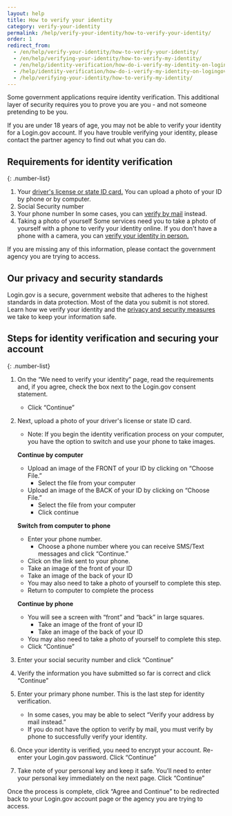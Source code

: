 ```yaml
---
layout: help
title: How to verify your identity
category: verify-your-identity
permalink: /help/verify-your-identity/how-to-verify-your-identity/
order: 1
redirect_from:
  - /en/help/verify-your-identity/how-to-verify-your-identity/
  - /en/help/verifying-your-identity/how-to-verify-my-identity/
  - /en/help/identity-verification/how-do-i-verify-my-identity-on-logingov/
  - /help/identity-verification/how-do-i-verify-my-identity-on-logingov/
  - /help/verifying-your-identity/how-to-verify-my-identity/
---
```


Some government applications require identity verification. This additional layer of security requires you to prove you are you - and not someone pretending to be you.

If you are under 18 years of age, you may not be able to verify your identity for a Login.gov account. If you have trouble verifying your identity, please contact the partner agency to find out what you can
do.

## Requirements for identity verification

{: .number-list}
1. Your [driver's license or state ID card.](/help/verify-your-identity/accepted-identification-documents/)
   You can upload a photo of your ID by phone or by computer.
2. Social Security number
3. Your phone number
   In some cases, you can [verify by mail](/help/verify-your-identity/verify-your-address-by-mail/) instead.
4. Taking a photo of yourself
   Some services need you to take a photo of yourself with a phone to verify your identity online. If you don't have a phone with a camera, you can [verify your identity in person.](/help/verify-your-identity/verify-your-identity-in-person/)

If you are missing any of this information, please contact the government agency you are trying to access.

## Our privacy and security standards
Login.gov is a secure, government website that adheres to the highest standards in data protection. Most of the data you submit is not stored. Learn how we verify your identity and the [privacy and security measures](/policy/) we take to keep your information safe.

## Steps for identity verification and securing your account

{: .number-list}
1. On the “We need to verify your identity” page, read the requirements and, if you agree, check the box next to the Login.gov consent statement.
    * Click “Continue”
2. Next, upload a photo of your driver's license or state ID card.
    * Note: If you begin the identity verification process on your computer, you have the option to switch and use your phone to take images.

    **Continue by computer**

    * Upload an image of the FRONT of your ID by clicking on “Choose File.”
        * Select the file from your computer
    * Upload an image of the BACK of your ID by clicking on “Choose File.”
        * Select the file from your computer
        * Click continue

    **Switch from computer to phone**

    * Enter your phone number.
        * Choose a phone number where you can receive SMS/Text messages and click “Continue.”
    * Click on the link sent to your phone.
    * Take an image of the front of your ID
    * Take an image of the back of your ID
    * You may also need to take a photo of yourself to complete this step.
    * Return to computer to complete the process

    **Continue by phone**

    * You will see a screen with “front” and “back” in large squares.
        * Take an image of the front of your ID
        * Take an image of the back of your ID
    * You may also need to take a photo of yourself to complete this step.
    * Click “Continue”
3.  Enter your social security number and click “Continue”
4.  Verify the information you have submitted so far is correct and click “Continue”
5.  Enter your primary phone number. This is the last step for identity verification.
    * In some cases, you may be able to select “Verify your address by mail instead.”
    * If you do not have the option to verify by mail, you must verify by phone to successfully verify your identity.
6.  Once your identity is verified, you need to encrypt your account. Re-enter your Login.gov password. Click “Continue”
7.  Take note of your personal key and keep it safe. You’ll need to enter your personal key immediately on the next page. Click “Continue”

Once the process is complete, click “Agree and Continue” to be redirected back to your Login.gov account page or the agency you are trying to access.
